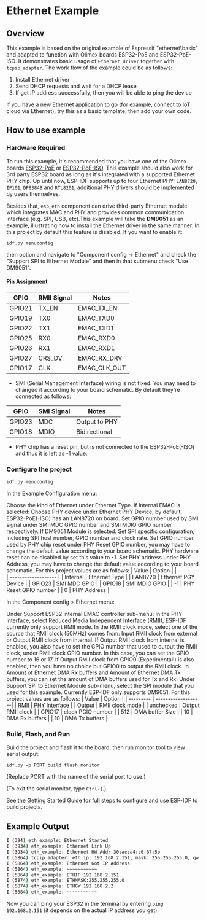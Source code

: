 # Ethernet Example

## Overview

This example is based on the original example of Espressif "ethernet\basic" and adapted to function with Olimex boards ESP32-PoE and ESP32-PoE-ISO. It demonstrates basic usage of `Ethernet driver` together with `tcpip_adapter`. The work flow of the example could be as follows:

1. Install Ethernet driver
2. Send DHCP requests and wait for a DHCP lease
3. If get IP address successfully, then you will be able to ping the device

If you have a new Ethernet application to go (for example, connect to IoT cloud via Ethernet), try this as a basic template, then add your own code.

## How to use example

### Hardware Required

To run this example, it's recommended that you have one of the Olimex boards [ESP32-PoE](https://www.olimex.com/Products/IoT/ESP32/ESP32-POE/) or [ESP32-PoE-ISO](https://www.olimex.com/Products/IoT/ESP32/ESP32-POE-ISO/). This example should also work for 3rd party ESP32 board as long as it's integrated with a supported Ethernet PHY chip. Up until now, ESP-IDF supports up to four Ethernet PHY: `LAN8720`, `IP101`, `DP83848` and `RTL8201`, additional PHY drivers should be implemented by users themselves.

Besides that, `esp_eth` component can drive third-party Ethernet module which integrates MAC and PHY and provides common communication interface (e.g. SPI, USB, etc).This example will take the **DM9051** as an example, illustrating how to install the Ethernet driver in the same manner. In this project by default this feature is disabled. If you want to enable it:
```
idf.py menuconfig
```
then option and navigate to "Component config -> Ethernet" and check the "Support SPI to Ethernet Module" and then in that submenu check "Use DM9051".

#### Pin Assignment

| GPIO   | RMII Signal | Notes        |
| ------ | ----------- | ------------ |
| GPIO21 | TX_EN       | EMAC_TX_EN   |
| GPIO19 | TX0         | EMAC_TXD0    |
| GPIO22 | TX1         | EMAC_TXD1    |
| GPIO25 | RX0         | EMAC_RXD0    |
| GPIO26 | RX1         | EMAC_RXD1    |
| GPIO27 | CRS_DV      | EMAC_RX_DRV  |
| GPIO17 | CLK         | EMAC_CLK_OUT |

* SMI (Serial Management Interface) wiring is not fixed. You may need to changed it according to your board schematic. By default they're connected as follows:

| GPIO   | SMI Signal  | Notes         |
| ------ | ----------- | ------------- |
| GPIO23 | MDC         | Output to PHY |
| GPIO18 | MDIO        | Bidirectional |

* PHY chip has a reset pin, but is not connected to the ESP32-PoE(-ISO) and thus it is left as -1 value.
### Configure the project

```
idf.py menuconfig
```

In the Example Configuration menu:

Choose the kind of Ethernet under Ethernet Type.
If Internal EMAC is selected:
Choose PHY device under Ethernet PHY Device, by default, ESP32-PoE(-ISO) has an LAN8720 on board.
Set GPIO number used by SMI signal under SMI MDC GPIO number and SMI MDIO GPIO number respectively.
If DM9051 Module is selected:
Set SPI specific configuration, including SPI host number, GPIO number and clock rate.
Set GPIO number used by PHY chip reset under PHY Reset GPIO number, you may have to change the default value according to your board schematic. PHY hardware reset can be disabled by set this value to -1.
Set PHY address under PHY Address, you may have to change the default value according to your board schematic.
For this project values are as follows:
|   Value  |         Option        |
| -------- | -------------------   |
| Internal |     Ethernet Type     |
| LAN8720  |  Ethernet PGY Device  |
|  GPIO23  |      SMI MDC GPIO     |
|  GPIO18  |     SMI MDIO GPIO     |
|    -1    | PHY Reset GPIO number |
|     0    |      PHY Address      |


In the Component config > Ethernet menu:

Under Support ESP32 internal EMAC controller sub-menu:
In the PHY interface, select Reduced Media Independent Interface (RMII), ESP-IDF currently only support RMII mode.
In the RMII clock mode, select one of the source that RMII clock (50MHz) comes from: Input RMII clock from external or Output RMII clock from internal.
If Output RMII clock from internal is enabled, you also have to set the GPIO number that used to output the RMII clock, under RMII clock GPIO number. In this case, you can set the GPIO number to 16 or 17.
If Output RMII clock from GPIO0 (Experimental!) is also enabled, then you have no choice but GPIO0 to output the RMII clock.
In Amount of Ethernet DMA Rx buffers and Amount of Ethernet DMA Tx buffers, you can set the amount of DMA buffers used for Tx and Rx.
Under Support SPI to Ethernet Module sub-menu, select the SPI module that you used for this example. Currently ESP-IDF only supports DM9051.
For this project values are as follows:
|   Value   |       Option       |
| --------- | -------------------|
|   RMII    |   PHY Interface    |
|  Output   |  RMII clock mode   |
| unchecked |  Output RMII clock |
|  GPIO17   |  clock PGIO number |
|    512    |   DMA buffer Size  |
|    10     |   DMA Rx buffers   |
|    10     |   DMA Tx buffers   |

### Build, Flash, and Run

Build the project and flash it to the board, then run monitor tool to view serial output:

```
idf.py -p PORT build flash monitor
```

(Replace PORT with the name of the serial port to use.)

(To exit the serial monitor, type ``Ctrl-]``.)

See the [Getting Started Guide](https://docs.espressif.com/projects/esp-idf/en/latest/get-started/index.html) for full steps to configure and use ESP-IDF to build projects.

## Example Output

```bash
I (394) eth_example: Ethernet Started
I (3934) eth_example: Ethernet Link Up
I (3934) eth_example: Ethernet HW Addr 30:ae:a4:c6:87:5b
I (5864) tcpip_adapter: eth ip: 192.168.2.151, mask: 255.255.255.0, gw: 192.168.2.2
I (5864) eth_example: Ethernet Got IP Address
I (5864) eth_example: ~~~~~~~~~~~
I (5864) eth_example: ETHIP:192.168.2.151
I (5874) eth_example: ETHMASK:255.255.255.0
I (5874) eth_example: ETHGW:192.168.2.2
I (5884) eth_example: ~~~~~~~~~~~
```

Now you can ping your ESP32 in the terminal by entering `ping 192.168.2.151` (it depends on the actual IP address you get).


